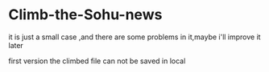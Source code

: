 # Climb-the-Sohu-news
 it is just a small case ,and there are some problems in it,maybe i'll improve it later
 
 
 first version   the climbed file can not be saved in local
